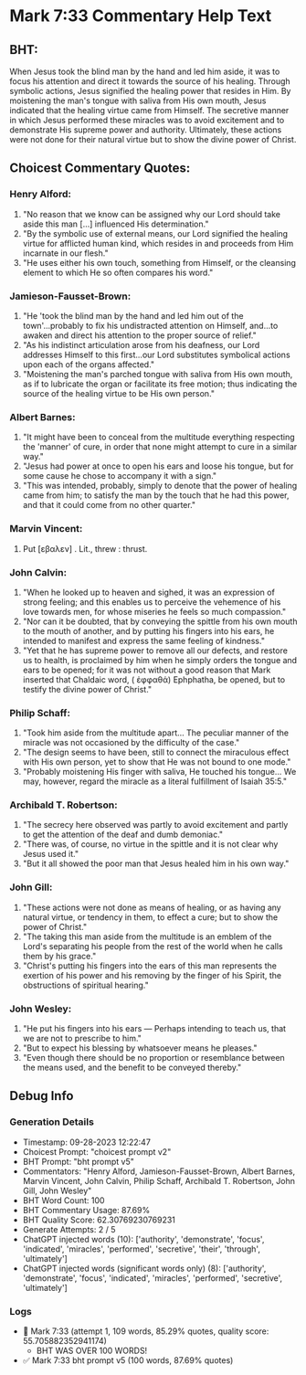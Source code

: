 # Mark 7:33 Commentary Help Text

## BHT:
When Jesus took the blind man by the hand and led him aside, it was to focus his attention and direct it towards the source of his healing. Through symbolic actions, Jesus signified the healing power that resides in Him. By moistening the man's tongue with saliva from His own mouth, Jesus indicated that the healing virtue came from Himself. The secretive manner in which Jesus performed these miracles was to avoid excitement and to demonstrate His supreme power and authority. Ultimately, these actions were not done for their natural virtue but to show the divine power of Christ.

## Choicest Commentary Quotes:
### Henry Alford:
1. "No reason that we know can be assigned why our Lord should take aside this man [...] influenced His determination."
2. "By the symbolic use of external means, our Lord signified the healing virtue for afflicted human kind, which resides in and proceeds from Him incarnate in our flesh."
3. "He uses either his own touch, something from Himself, or the cleansing element to which He so often compares his word."

### Jamieson-Fausset-Brown:
1. "He 'took the blind man by the hand and led him out of the town'...probably to fix his undistracted attention on Himself, and...to awaken and direct his attention to the proper source of relief." 
2. "As his indistinct articulation arose from his deafness, our Lord addresses Himself to this first...our Lord substitutes symbolical actions upon each of the organs affected."
3. "Moistening the man's parched tongue with saliva from His own mouth, as if to lubricate the organ or facilitate its free motion; thus indicating the source of the healing virtue to be His own person."

### Albert Barnes:
1. "It might have been to conceal from the multitude everything respecting the 'manner' of cure, in order that none might attempt to cure in a similar way."
2. "Jesus had power at once to open his ears and loose his tongue, but for some cause he chose to accompany it with a sign."
3. "This was intended, probably, simply to denote that the power of healing came from him; to satisfy the man by the touch that he had this power, and that it could come from no other quarter."

### Marvin Vincent:
1. Put [εβαλεν] . Lit., threw : thrust.

### John Calvin:
1. "When he looked up to heaven and sighed, it was an expression of strong feeling; and this enables us to perceive the vehemence of his love towards men, for whose miseries he feels so much compassion."
2. "Nor can it be doubted, that by conveying the spittle from his own mouth to the mouth of another, and by putting his fingers into his ears, he intended to manifest and express the same feeling of kindness."
3. "Yet that he has supreme power to remove all our defects, and restore us to health, is proclaimed by him when he simply orders the tongue and ears to be opened; for it was not without a good reason that Mark inserted that Chaldaic word, ( ἐφφαθά) Ephphatha, be opened, but to testify the divine power of Christ."

### Philip Schaff:
1. "Took him aside from the multitude apart... The peculiar manner of the miracle was not occasioned by the difficulty of the case."
2. "The design seems to have been, still to connect the miraculous effect with His own person, yet to show that He was not bound to one mode."
3. "Probably moistening His finger with saliva, He touched his tongue... We may, however, regard the miracle as a literal fulfillment of Isaiah 35:5."

### Archibald T. Robertson:
1. "The secrecy here observed was partly to avoid excitement and partly to get the attention of the deaf and dumb demoniac."
2. "There was, of course, no virtue in the spittle and it is not clear why Jesus used it."
3. "But it all showed the poor man that Jesus healed him in his own way."

### John Gill:
1. "These actions were not done as means of healing, or as having any natural virtue, or tendency in them, to effect a cure; but to show the power of Christ."
2. "The taking this man aside from the multitude is an emblem of the Lord's separating his people from the rest of the world when he calls them by his grace."
3. "Christ's putting his fingers into the ears of this man represents the exertion of his power and his removing by the finger of his Spirit, the obstructions of spiritual hearing."

### John Wesley:
1. "He put his fingers into his ears — Perhaps intending to teach us, that we are not to prescribe to him."
2. "But to expect his blessing by whatsoever means he pleases."
3. "Even though there should be no proportion or resemblance between the means used, and the benefit to be conveyed thereby."


## Debug Info
### Generation Details
- Timestamp: 09-28-2023 12:22:47
- Choicest Prompt: "choicest prompt v2"
- BHT Prompt: "bht prompt v5"
- Commentators: "Henry Alford, Jamieson-Fausset-Brown, Albert Barnes, Marvin Vincent, John Calvin, Philip Schaff, Archibald T. Robertson, John Gill, John Wesley"
- BHT Word Count: 100
- BHT Commentary Usage: 87.69%
- BHT Quality Score: 62.30769230769231
- Generate Attempts: 2 / 5
- ChatGPT injected words (10):
	['authority', 'demonstrate', 'focus', 'indicated', 'miracles', 'performed', 'secretive', 'their', 'through', 'ultimately']
- ChatGPT injected words (significant words only) (8):
	['authority', 'demonstrate', 'focus', 'indicated', 'miracles', 'performed', 'secretive', 'ultimately']

### Logs
- 🔄 Mark 7:33 (attempt 1, 109 words, 85.29% quotes, quality score: 55.705882352941174) 
	- BHT WAS OVER 100 WORDS!
- ✅ Mark 7:33 bht prompt v5 (100 words, 87.69% quotes)